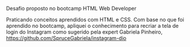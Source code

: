 Desafio proposto no bootcamp HTML Web Developer

Praticando conceitos aprendidos com HTML e CSS.
Com base no que foi aprendido no bootcamp, apliquei o conhecimento para recriar a tela de login do Instagram como sugerido pela expert Gabriela Pinheiro,
https://github.com/SpruceGabriela/instagram-dio
